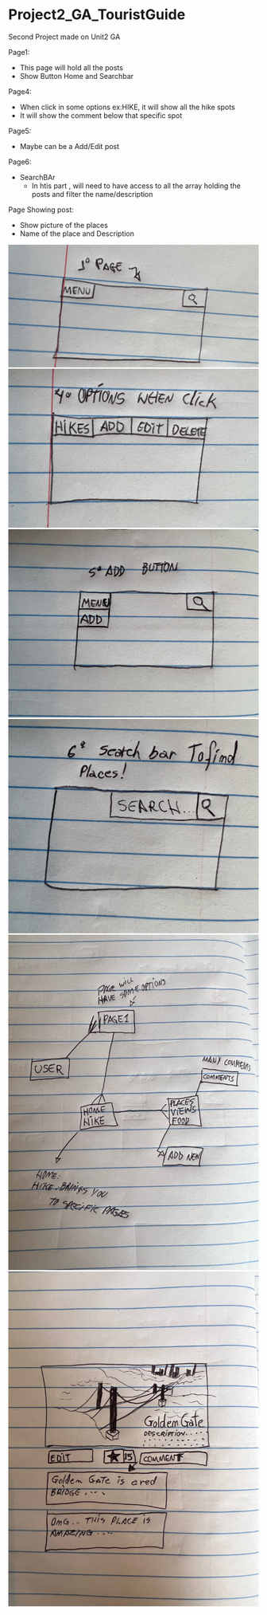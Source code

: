 # Project2_GA_TouristGuide
Second Project made on Unit2 GA

Page1:
- This page will hold all the posts
- Show Button Home and Searchbar

Page4:
- When click in some options ex:HIKE, it will show all the hike spots
- It will show the comment below that specific spot

Page5:
- Maybe can be a Add/Edit post

Page6:
- SearchBAr
    - In htis part , will need to have access to all the array holding the posts and filter the name/description

Page Showing post:
- Show picture of the places
- Name of the place and Description




![](imgplanproj2/first.JPEG)
![](imgplanproj2/fourth.JPEG)
![](imgplanproj2/fifth.JPEG)
![](imgplanproj2/sisxth.JPEG)
![](imgplanproj2/planning.JPEG)
![](imgplanproj2/showingpost.JPEG)
